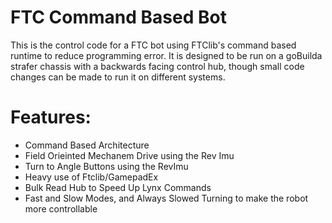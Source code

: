 # FTC Command Based Bot


This is the control code for a FTC bot using FTClib's command based
runtime to reduce programming error. It is designed to be run on a goBuilda
strafer chassis with a backwards facing control hub, though small code changes
can be made to run it on different systems.

# Features:

- Command Based Architecture
- Field Orieinted Mechanem Drive using the Rev Imu 
- Turn to Angle Buttons using the RevImu
- Heavy use of Ftclib/GamepadEx
- Bulk Read Hub to Speed Up Lynx Commands
- Fast and Slow Modes, and Always Slowed Turning to make the robot more controllable
